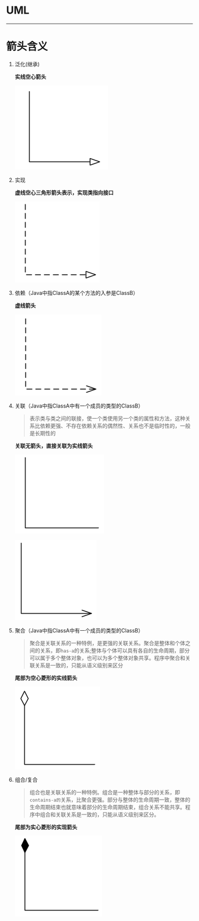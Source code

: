 # UML

---

# 箭头含义

1. 泛化(继承)

   **实线空心箭头**

   ![image-20231112005428279](Pictures/image-20231112005428279.png)

2. 实现

   **虚线空心三角形箭头表示，实现类指向接口**

   ![image-20231112005518310](Pictures/image-20231112005518310.png)

3. 依赖（Java中指ClassA的某个方法的入参是ClassB）

   **虚线箭头**

   ![image-20231112005554342](Pictures/image-20231112005554342.png)

4. 关联（Java中指ClassA中有一个成员的类型的ClassB）

   > 表示类与类之间的联接，使一个类使用另一个类的属性和方法，这种关系比依赖更强、不存在依赖关系的偶然性、关系也不是临时性的，一般是长期性的

   **关联无箭头，直接关联为实线箭头**

   ![image-20231112010014726](Pictures/image-20231112010014726.png)

   ![image-20231112005625019](Pictures/image-20231112005625019.png)

5. 聚合（Java中指ClassA中有一个成员的类型的ClassB）

   > 聚合是关联关系的一种特例，是更强的关联关系。聚合是整体和个体之间的关系，即`has-a`的关系;整体与个体可以具有各自的生命周期，部分可以属于多个整体对象，也可以为多个整体对象共享。程序中聚合和关联关系是一致的，只能从语义级别来区分

   **尾部为空心菱形的实线箭头**

   ![image-20231112005909581](Pictures/image-20231112005909581.png)

6. 组合/复合

   > 组合也是关联关系的一种特例。组合是一种整体与部分的关系，即`contains-a的`关系，比聚合更强。部分与整体的生命周期一致，整体的生命周期结束也就意味着部分的生命周期结束，组合关系不能共享。程序中组合和关联关系是一致的，只能从语义级别来区分。

   **尾部为实心菱形的实现箭头**

   ![image-20231112010202276](Pictures/image-20231112010202276.png)